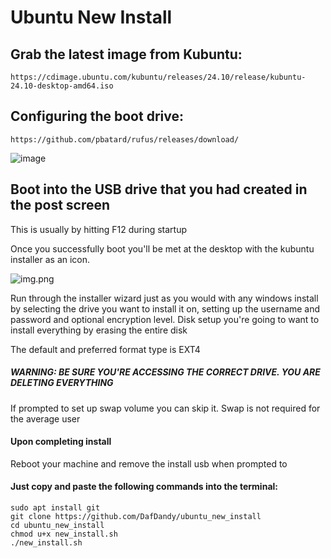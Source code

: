 # Ubuntu New Install
## Grab the latest image from Kubuntu:
	https://cdimage.ubuntu.com/kubuntu/releases/24.10/release/kubuntu-24.10-desktop-amd64.iso


## Configuring the boot drive:
	https://github.com/pbatard/rufus/releases/download/
	
![image](https://github.com/DafDandy/ubuntu_new_install/assets/102477185/c1283ff2-7726-47eb-a9d1-4e24ff2aebec)


## Boot into the USB drive that you had created in the post screen

This is usually by hitting F12 during startup

Once you successfully boot you'll be met at the desktop with the kubuntu installer as an icon. 

![img.png](img.png)

Run through the installer wizard just as you would with any windows install by selecting the drive you want to install it on, setting up the username and password and optional encryption level.
Disk setup you're going to want to install everything by erasing the entire disk

The default and preferred format type is EXT4
##### WARNING: BE SURE YOU'RE ACCESSING THE CORRECT DRIVE. YOU ARE DELETING EVERYTHING
If prompted to set up swap volume you can skip it. Swap is not required for the average user

#### Upon completing install

Reboot your machine and remove the install usb when prompted to


#### Just copy and paste the following commands into the terminal:


	sudo apt install git
	git clone https://github.com/DafDandy/ubuntu_new_install
	cd ubuntu_new_install
	chmod u+x new_install.sh
	./new_install.sh